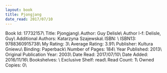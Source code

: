 ```yaml
---
layout: book
title: Pjongjang
date_read: 2017/07/10
---
```


Book Id: 17732157\ 
Title: Pjongjang\ 
Author: Guy Delisle\ 
Author l-f: Delisle, Guy\ 
Additional Authors: Katarzyna Szajewska\ 
ISBN: \ 
ISBN13: 9788360915738\ 
My Rating: 3\ 
Average Rating: 3.91\ 
Publisher: Kultura Gniewu\ 
Binding: Paperback\ 
Number of Pages: 184\ 
Year Published: 2013\ 
Original Publication Year: 2003\ 
Date Read: 2017/07/10\ 
Date Added: 2016/11/16\ 
Bookshelves: \ 
Exclusive Shelf: read\ 
Read Count: 1\ 
Owned Copies: 0\ 

